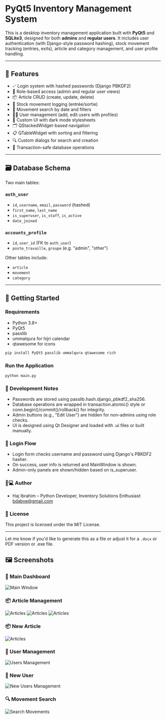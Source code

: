 # PyQt5 Inventory Management System

This is a desktop inventory management application built with **PyQt5** and **SQLite3**, designed for both **admins** and **regular users**. It includes user authentication (with Django-style password hashing), stock movement tracking (entries, exits), article and category management, and user profile handling.

---

## 🔧 Features

- ✅ Login system with hashed passwords (Django PBKDF2)
- 🔐 Role-based access (admin and regular user views)
- 📦 Article CRUD (create, update, delete)
- 🔄 Stock movement logging (entrée/sortie)
- 📅 Movement search by date and filters
- 🧑‍💼 User management (add, edit users with profiles)
- 🎨 Custom UI with dark mode stylesheets
- 🗂️ QStackedWidget-based navigation
- 📋 QTableWidget with sorting and filtering
- 🔍 Custom dialogs for search and creation
- 🧵 Transaction-safe database operations

---

## 🗃️ Database Schema

Two main tables:

### `auth_user`
- `id`, `username`, `email`, `password` (hashed)
- `first_name`, `last_name`
- `is_superuser`, `is_staff`, `is_active`
- `date_joined`

### `accounts_profile`
- `id`, `user_id` (FK to `auth_user`)
- `poste_travaille`, `groupe` (e.g. "admin", "other")

Other tables include:
- `article`
- `movement`
- `category`

---

## 🚀 Getting Started

### Requirements

- Python 3.8+
- PyQt5
- passlib
- ummalqura for hijri calendar
- qtawesome for icons

```bash
pip install PyQt5 passlib ummalqura qtawesome rich
```

### Run the Application

```bash
python main.py
```

### 🧪 Development Notes

- Passwords are stored using passlib.hash.django_pbkdf2_sha256.
- Database operations are wrapped in transaction.atomic() style or conn.begin()/commit()/rollback() for integrity.
- Admin buttons (e.g., "Edit User") are hidden for non-admins using role checks.
- UI is designed using Qt Designer and loaded with .ui files or built manually.

### 🔐 Login Flow

- Login form checks username and password using Django's PBKDF2 hasher.
- On success, user info is returned and MainWindow is shown.
- Admin-only panels are shown/hidden based on is_superuser.

### 🧑💻 Author

- Haj Ibrahim – Python Developer, Inventory Solutions Enthusiast bdabve@gmail.com

### 📄 License

This project is licensed under the MIT License.

---

Let me know if you'd like to generate this as a file or adjust it for a `.docx` or PDF version or .exe file.


## 🖼️ Screenshots

<!--### 🔐 Login Screen-->
<!--![Login Screen](screenshots/login.png)-->

### 🧾 Main Dashboard
![Main Window](screenshots/main_window.png)

### 📦 Article Management
![Articles](./screenshots/articles.png)
![Articles](./screenshots/articles_.png)
![Articles](./screenshots/articles_sidebar.png)

### 📦 New Article
![Articles](./screenshots/new_article.png)

### 🧑 User Management
![Users Management](./screenshots/users.png)

### 🧑 New User
![New Users Management](./screenshots/new_user.png)

### 🔍 Movement Search
![Search Movements](./screenshots/movements.png)
